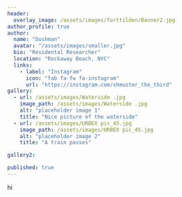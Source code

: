 ```yaml
---
header:
  overlay_image: /assets/images/forttilden/Banner2.jpg
author_profile: true
author:
  name: "Dushman"
  avatar: "/assets/images/smaller.jpg"
  bio: "Residental Researcher" 
  location: "Rockaway Beach, NYC"
  links:
    - label: "Instagram"
      icon: "fab fa-fw fa-instagram"
      url: "https://instagram.com/shmuster_the_third"
gallery:
  - url: /assets/images/Waterside .jpg
    image_path: /assets/images/Waterside .jpg
    alt: "placeholder image 1"
    title: "Nice picture of the waterside" 
  - url: /assets/images/URBEX pic_45.jpg
    image_path: /assets/images/URBEX pic_45.jpg
    alt: "placeholder image 2"
    title: "A train passes" 

gallery2:

published: true
---
```


















hi
